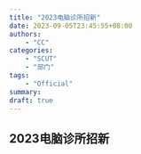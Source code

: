 ```yaml
---
title: "2023电脑诊所招新"
date: 2023-09-05T23:45:55+08:00
authors: 
    - "CC"
categories:
    - "SCUT"
    - "部门"
tags:
    - "Official"
summary:
draft: true
---
```


## 2023电脑诊所招新
